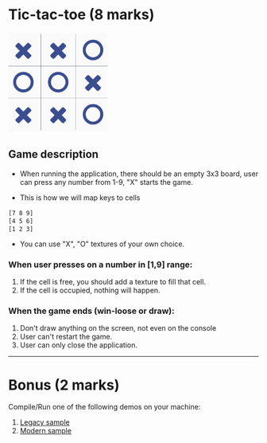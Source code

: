 # Tic-tac-toe (8 marks)

<img src="./../res/tic-tac-toe.png" width=200/>

## Game description

* When running the application, there should be an empty 3x3 board, user can press any number from 1-9, "X" starts the game.

* This is how we will map keys to cells

```
[7 8 9]
[4 5 6]
[1 2 3]
```
- You can use "X", "O" textures of your own choice.


### When user presses on a number in [1,9] range:

1. If the cell is free, you should add a texture to fill that cell.
2. If the cell is occupied, nothing will happen.


### When the game ends (win-loose or draw):

1. Don't draw anything on the screen, not even on the console
2. User can't restart the game.
3. User can only close the application.

---

# Bonus (2 marks)

Compile/Run one of the following demos on your machine:
1. [Legacy sample](https://github.com/gamedev-net/nehe-opengl/tree/master/vc/Lesson12)
2. [Modern sample](https://github.com/JoeyDeVries/LearnOpenGL/tree/master/src/1.getting_started/7.4.camera_class)